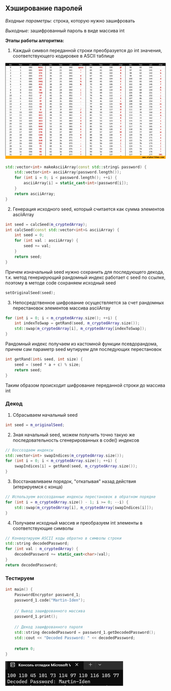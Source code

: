 ## Хэширование паролей 

*Входные параметры:* строка, которую нужно зашифровать

*Выходные:* зашифрованный пароль в виде массива int


**Этапы работы алгоритма:**

1) Каждый символ переданной строки преобразуется до int значения, соответствующего кодировке в ASCII таблице

![1](/img/1.jpg)

```c++
std::vector<int> makeAsciiArray(const std::string& password) {
    std::vector<int> asciiArray(password.length());
    for (int i = 0; i < password.length(); ++i) {
        asciiArray[i] = static_cast<int>(password[i]);
    }
    return asciiArray;
}
```

2) Генерация исходного seed, который считается как сумма элементов asciiArray

```c++
int seed = calcSeed(m_cryptedArray);
int calcSeed(const std::vector<int>& asciiArray) {
    int seed = 0;
    for (int val : asciiArray) {
        seed += val;
    }
    return seed;
}
```

Причем изначальный seed нужно сохранить для последующего декода, т.к. метод генерирующий рандомный индекс работает с seed по ссылке, поэтому в методе code сохраняем исходный seed 

```c++
setOriginalSeed(seed);
```

3) Непосредственное шифрование осуществляется за счет рандомных перестановок элементов массива asciiArray

```c++
for (int i = 0; i < m_cryptedArray.size(); ++i) {
    int indexToSwap = getRand(seed, m_cryptedArray.size());
    std::swap(m_cryptedArray[i], m_cryptedArray[indexToSwap]);
}
```

Рандомный индекс получаем из кастомной функции псевдорандома, причем сам параметр seed мутируем для последующих перестановок

```c++
int getRand(int& seed, int size) {
    seed = (seed * a + c) % size;
    return seed;
}
```

Таким образом происходит шифрование переданной строки до массива int

### Декод

1) Сбрасываем начальный seed 

```c++
int seed = m_originalSeed;
```

2) Зная начальный seed, можем получить точно такую же последовательность сгенерированных в code() индексов 

```c++
// Воссоздаем индексы 
std::vector<int> swapIndices(m_cryptedArray.size());
for (int i = 0; i < m_cryptedArray.size(); ++i) {
    swapIndices[i] = getRand(seed, m_cryptedArray.size());
}
```

3) Восстанавливаем порядок, "откатывая" назад действия (итерируемся с конца)

```c++
// Используем воссозданные индексы перестановок в обратном порядке
for (int i = m_cryptedArray.size() - 1; i >= 0; --i) {
    std::swap(m_cryptedArray[i], m_cryptedArray[swapIndices[i]]);
}
```

4) Получаем исходный массив и преобразуем int элементы в соответствующие символы 

```c++
// Конвертируем ASCII коды обратно в символы строки
std::string decodedPassword;
for (int val : m_cryptedArray) {
    decodedPassword += static_cast<char>(val);
}
return decodedPassword;
```

### Тестируем

```c++
int main() {
    PasswordEncryptor password_1;
    password_1.code("Martin-Iden");

    // Вывод зашифрованного массива
    password_1.print();

    // Декод зашифрованного пароля
    std::string decodedPassword = password_1.getDecodedPassword();
    std::cout << "Decoded Password: " << decodedPassword;

    return 0;
}
```

![2](/img/2.jpg)
